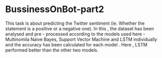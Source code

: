 # BussinessOnBot-part2

This task is about predicting the Twitter sentiment (ie. Whether the statement is a positive or a negative one).
In this , the dataset has been analysed and pre - processed according to the models used here - Multinomila Naive Bayes,  Support Vector Machine and LSTM individually and the accuracy has been calculated for each model .
Here , LSTM performed better than the other two models.
